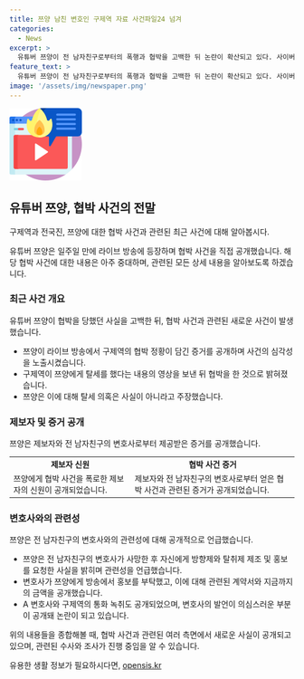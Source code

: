 ```yaml
---
title: 쯔양 남친 변호인 구제역 자료 사건파일24 넘겨
categories:
  - News
excerpt: >
  유튜버 쯔양이 전 남자친구로부터의 폭행과 협박을 고백한 뒤 논란이 확산되고 있다. 사이버 렉카로 불리는 유튜버들이 협박 사실을 부인하자 직접 반격에 나선 쯔양은 유튜버 구제역의 협박 증거를 공개했다. 쯔양은 구제역이 탈세를 한 것으로 몰아붙였으나 그것이 사실이 아니라고 주장했고, 또한 협박에 대한 증거도 노출했다. 쯔양 측은 구제역과 전 남자친구의 변호사 A씨에 대한 조사를 요청하는 신고를 제출했으며, 검찰도 혐의를 받는 유튜버들에 대해 강제수사에 착수했다.
feature_text: >
  유튜버 쯔양이 전 남자친구로부터의 폭행과 협박을 고백한 뒤 논란이 확산되고 있다. 사이버 렉카로 불리는 유튜버들이 협박 사실을 부인하자 직접 반격에 나선 쯔양은 유튜버 구제역의 협박 증거를 공개했다. 쯔양은 구제역이 탈세를 한 것으로 몰아붙였으나 그것이 사실이 아니라고 주장했고, 또한 협박에 대한 증거도 노출했다. 쯔양 측은 구제역과 전 남자친구의 변호사 A씨에 대한 조사를 요청하는 신고를 제출했으며, 검찰도 혐의를 받는 유튜버들에 대해 강제수사에 착수했다.
image: '/assets/img/newspaper.png'
---
```


<p><img src="/assets/img/news.png" alt="rentncar 속보" /></p>

<h2 data-ke-size="size26">유튜버 쯔양, 협박 사건의 전말</h2>

<p>구제역과 전국진, 쯔양에 대한 협박 사건과 관련된 최근 사건에 대해 알아봅시다.</p>

<p data-ke-size="size16">유튜버 쯔양은 일주일 만에 라이브 방송에 등장하며 협박 사건을 직접 공개했습니다. 해당 협박 사건에 대한 내용은 아주 중대하며, 관련된 모든 상세 내용을 알아보도록 하겠습니다.</p>

<h3>최근 사건 개요</h3>

<p>유튜버 쯔양이 협박을 당했던 사실을 고백한 뒤, 협박 사건과 관련된 새로운 사건이 발생했습니다.</p>

<ul>
    <li>쯔양이 라이브 방송에서 구제역의 협박 정황이 담긴 증거를 공개하며 사건의 심각성을 노출시켰습니다.</li>
    <li>구제역이 쯔양에게 탈세를 했다는 내용의 영상을 보낸 뒤 협박을 한 것으로 밝혀졌습니다.</li>
    <li>쯔양은 이에 대해 탈세 의혹은 사실이 아니라고 주장했습니다.</li>
</ul>

<h3>제보자 및 증거 공개</h3>

<p>쯔양은 제보자와 전 남자친구의 변호사로부터 제공받은 증거를 공개했습니다.</p>

<table>
    <tr>
        <td style="text-align: center; height: 17px;"><b>제보자 신원</b></td>
        <td style="text-align: center; height: 17px;"><b>협박 사건 증거</b></td>
    </tr>
    <tr>
        <td>쯔양에게 협박 사건을 폭로한 제보자의 신원이 공개되었습니다.</td>
        <td>제보자와 전 남자친구의 변호사로부터 얻은 협박 사건과 관련된 증거가 공개되었습니다.</td>
    </tr>
</table>

<h3>변호사와의 관련성</h3>

<p>쯔양은 전 남자친구의 변호사와의 관련성에 대해 공개적으로 언급했습니다.</p>

<ul>
    <li>쯔양은 전 남자친구의 변호사가 사망한 후 자신에게 방향제와 탈취제 제조 및 홍보를 요청한 사실을 밝히며 관련성을 언급했습니다.</li>
    <li>변호사가 쯔양에게 방송에서 홍보를 부탁했고, 이에 대해 관련된 계약서와 지금까지의 금액을 공개했습니다.</li>
    <li>A 변호사와 구제역의 통화 녹취도 공개되었으며, 변호사의 발언이 의심스러운 부분이 공개돼 논란이 되고 있습니다.</li>
</ul>

<p>위의 내용들을 종합해볼 때, 협박 사건과 관련된 여러 측면에서 새로운 사실이 공개되고 있으며, 관련된 수사와 조사가 진행 중임을 알 수 있습니다.</p>
유용한 생활 정보가 필요하시다면, <a href="https://opensis.kr" rel="dofollow">opensis.kr</a>


